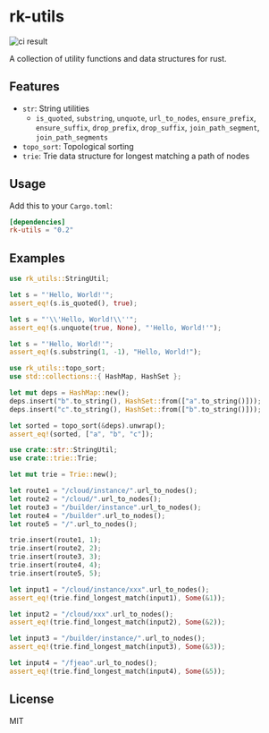 # rk-utils

![ci result](https://github.com/rockie/rk-utils/actions/workflows/ci.yml/badge.svg)

A collection of utility functions and data structures for rust.

## Features

- `str`: String utilities
  - `is_quoted`, `substring`, `unquote`, `url_to_nodes`, `ensure_prefix`, `ensure_suffix`, `drop_prefix`, `drop_suffix`, `join_path_segment`, `join_path_segments`
- `topo_sort`: Topological sorting
- `trie`: Trie data structure for longest matching a path of nodes

## Usage

Add this to your `Cargo.toml`:

```toml
[dependencies]
rk-utils = "0.2"
```

## Examples

```rust
use rk_utils::StringUtil;

let s = "'Hello, World!'";
assert_eq!(s.is_quoted(), true);

let s = "'\\'Hello, World!\\''";
assert_eq!(s.unquote(true, None), "'Hello, World!'");

let s = "'Hello, World!'";
assert_eq!(s.substring(1, -1), "Hello, World!");
```

```rust
use rk_utils::topo_sort;
use std::collections::{ HashMap, HashSet };

let mut deps = HashMap::new();
deps.insert("b".to_string(), HashSet::from(["a".to_string()]));
deps.insert("c".to_string(), HashSet::from(["b".to_string()]));

let sorted = topo_sort(&deps).unwrap();
assert_eq!(sorted, ["a", "b", "c"]);
```

```rust
use crate::str::StringUtil;
use crate::trie::Trie;

let mut trie = Trie::new();

let route1 = "/cloud/instance/".url_to_nodes();
let route2 = "/cloud/".url_to_nodes();
let route3 = "/builder/instance".url_to_nodes();
let route4 = "/builder".url_to_nodes();
let route5 = "/".url_to_nodes();

trie.insert(route1, 1);
trie.insert(route2, 2);
trie.insert(route3, 3);
trie.insert(route4, 4);
trie.insert(route5, 5);

let input1 = "/cloud/instance/xxx".url_to_nodes();
assert_eq!(trie.find_longest_match(input1), Some(&1));

let input2 = "/cloud/xxx".url_to_nodes();
assert_eq!(trie.find_longest_match(input2), Some(&2));

let input3 = "/builder/instance/".url_to_nodes();
assert_eq!(trie.find_longest_match(input3), Some(&3));

let input4 = "/fjeao".url_to_nodes();
assert_eq!(trie.find_longest_match(input4), Some(&5));
```

## License

MIT